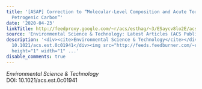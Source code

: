 ```yaml
---
title: '[ASAP] Correction to “Molecular-Level Composition and Acute Toxicity of Photosolubilized
  Petrogenic Carbon”'
date: '2020-04-23'
linkTitle: http://feedproxy.google.com/~r/acs/esthag/~3/ESaycv8lo2E/acs.est.0c01941
source: 'Environmental Science & Technology: Latest Articles (ACS Publications)'
description: '<div><cite>Environmental Science & Technology</cite></div><div>DOI:
  10.1021/acs.est.0c01941</div><img src="http://feeds.feedburner.com/~r/acs/esthag/~4/ESaycv8lo2E"
  height="1" width="1" ...'
disable_comments: true
---
```

<div><cite>Environmental Science & Technology</cite></div><div>DOI: 10.1021/acs.est.0c01941</div><img src="http://feeds.feedburner.com/~r/acs/esthag/~4/ESaycv8lo2E" height="1" width="1" ...
